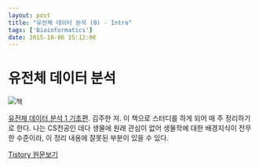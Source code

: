```yaml
---
layout: post
title: "유전체 데이터 분석 (0) - Intro"
tags: ['Bioinformatics']
date: 2015-10-06 15:12:00
---
```

# 유전체 데이터 분석

![책](http://bookthumb.phinf.naver.net/cover/093/668/09366877.jpg?udate=20150731)

[유전체 데이터 분석 1 기초편](http://book.naver.com/bookdb/book_detail.nhn?bid=9366877). 김주한 저. 이 책으로 스터디를 하게 되어 매 주 정리하기로 한다. 나는 CS전공인 데다 생물에 원래 관심이 없어 생물학에 대한 배경지식이 전무한 수준이라, 이 정리 내용에 잘못된 부분이 있을 수 있다.


[Tistory 원문보기](http://khanrc.tistory.com/122)
